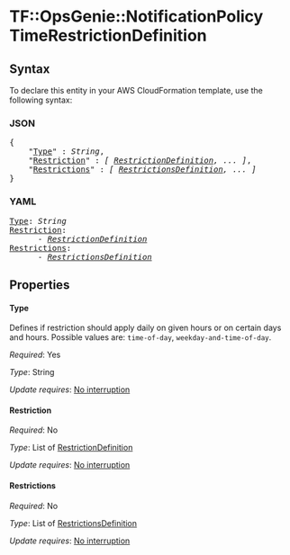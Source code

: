 # TF::OpsGenie::NotificationPolicy TimeRestrictionDefinition

## Syntax

To declare this entity in your AWS CloudFormation template, use the following syntax:

### JSON

<pre>
{
    "<a href="#type" title="Type">Type</a>" : <i>String</i>,
    "<a href="#restriction" title="Restriction">Restriction</a>" : <i>[ <a href="restrictiondefinition.md">RestrictionDefinition</a>, ... ]</i>,
    "<a href="#restrictions" title="Restrictions">Restrictions</a>" : <i>[ <a href="restrictionsdefinition.md">RestrictionsDefinition</a>, ... ]</i>
}
</pre>

### YAML

<pre>
<a href="#type" title="Type">Type</a>: <i>String</i>
<a href="#restriction" title="Restriction">Restriction</a>: <i>
      - <a href="restrictiondefinition.md">RestrictionDefinition</a></i>
<a href="#restrictions" title="Restrictions">Restrictions</a>: <i>
      - <a href="restrictionsdefinition.md">RestrictionsDefinition</a></i>
</pre>

## Properties

#### Type

Defines if restriction should apply daily on given hours or on certain days and hours. Possible values are: `time-of-day`, `weekday-and-time-of-day`.

_Required_: Yes

_Type_: String

_Update requires_: [No interruption](https://docs.aws.amazon.com/AWSCloudFormation/latest/UserGuide/using-cfn-updating-stacks-update-behaviors.html#update-no-interrupt)

#### Restriction

_Required_: No

_Type_: List of <a href="restrictiondefinition.md">RestrictionDefinition</a>

_Update requires_: [No interruption](https://docs.aws.amazon.com/AWSCloudFormation/latest/UserGuide/using-cfn-updating-stacks-update-behaviors.html#update-no-interrupt)

#### Restrictions

_Required_: No

_Type_: List of <a href="restrictionsdefinition.md">RestrictionsDefinition</a>

_Update requires_: [No interruption](https://docs.aws.amazon.com/AWSCloudFormation/latest/UserGuide/using-cfn-updating-stacks-update-behaviors.html#update-no-interrupt)

